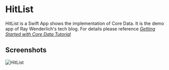 HitList
==========
HitList is a Swift App shows the implementation of Core Data. It is the demo app of Ray Wenderlich's tech blog. For details please reference [*Getting Started with Core Data Tutorial*](https://www.raywenderlich.com/115695/getting-started-with-core-data-tutorial)

## Screenshots
![HitList](https://github.com/soapyigu/30SwiftProjects/blob/master/Project%2005%20-%20HitList/HitList.gif)
